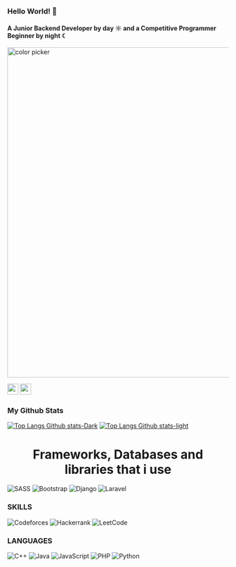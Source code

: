 ### Hello World! 👋
#### A Junior Backend Developer by day ☼ and a Competitive Programmer Beginner by night ☾
<!--
**sergiosteevens/sergiosteevens** is a ✨ _special_ ✨ repository because its `README.md` (this file) appears on your GitHub profile.
-->
<!--
<iframe src="https://giphy.com/embed/26tn33aiTi1jkl6H6" width="480" height="270" frameBorder="0" class="giphy-embed" allowFullScreen></iframe>
<p><a href="https://giphy.com/gifs/screen-monitor-closeup-26tn33aiTi1jkl6H6">via GIPHY</a></p>-->

<!--![theme](https://media1.giphy.com/media/v1.Y2lkPTc5MGI3NjExZDNwczJsbDl1cXdodHcxbGpmMWhieHVmYnN0bDZjcjVkYWUzYTA0dCZlcD12MV9pbnRlcm5hbF9naWZfYnlfaWQmY3Q9Zw/26tn33aiTi1jkl6H6/giphy.gif)--> 

<img width="750"  alt="color picker" align="center" src="https://media1.giphy.com/media/v1.Y2lkPTc5MGI3NjExZDNwczJsbDl1cXdodHcxbGpmMWhieHVmYnN0bDZjcjVkYWUzYTA0dCZlcD12MV9pbnRlcm5hbF9naWZfYnlfaWQmY3Q9Zw/26tn33aiTi1jkl6H6/giphy.gif" />


 <a href="https://www.linkedin.com/in/sergio-antonio-steevens-arciniegas/"><img src="https://img.shields.io/badge/linkedin-%230077B5.svg?&style=for-the-badge&logo=linkedin&logoColor=white" height=25></a>
 <a><img src="https://img.shields.io/badge/Gmail-D14836?style=for-the-badge&logo=gmail&logoColor=white" height=25></a>


 ### My Github Stats

 [![Top Langs Github stats-Dark](https://github-readme-stats.vercel.app/api/top-langs/?username=sergiosteevens&layout=donut&theme=radical&bg&title_color=fff&text_color=fff#gh-dark-mode-only)](https://github.com/anuraghazra/github-readme-stats#gh-dark-mode-only)
[![Top Langs Github stats-light](https://github-readme-stats.vercel.app/api/top-langs/?username=sergiosteevens&layout=donut&bg_color=30,ff5f6d,ffc371&title_color=fff&text_color=fff#gh-light-mode-only)](https://github.com/anuraghazra/github-readme-stats#gh-light-mode-only)


<h1 align='center'>Frameworks, Databases and libraries that i use</h1>

![SASS](https://img.shields.io/badge/SASS-hotpink.svg?style=for-the-badge&logo=SASS&logoColor=white)
![Bootstrap](https://img.shields.io/badge/bootstrap-%238511FA.svg?style=for-the-badge&logo=bootstrap&logoColor=white)
![Django](https://img.shields.io/badge/django-%23092E20.svg?style=for-the-badge&logo=django&logoColor=white)
![Laravel](https://img.shields.io/badge/laravel-%23FF2D20.svg?style=for-the-badge&logo=laravel&logoColor=white)

### SKILLS
![Codeforces](https://img.shields.io/badge/Codeforces-445f9d?style=for-the-badge&logo=Codeforces&logoColor=white)
![Hackerrank](https://img.shields.io/badge/-Hackerrank-2EC866?style=for-the-badge&logo=HackerRank&logoColor=white)
![LeetCode](https://img.shields.io/badge/LeetCode-000000?style=for-the-badge&logo=LeetCode&logoColor=#d16c06)

### LANGUAGES
![C++](https://img.shields.io/badge/c++-%2300599C.svg?style=for-the-badge&logo=c%2B%2B&logoColor=white)
![Java](https://img.shields.io/badge/java-%23ED8B00.svg?style=for-the-badge&logo=openjdk&logoColor=white)
![JavaScript](https://img.shields.io/badge/javascript-%23323330.svg?style=for-the-badge&logo=javascript&logoColor=%23F7DF1E)
![PHP](https://img.shields.io/badge/php-%23777BB4.svg?style=for-the-badge&logo=php&logoColor=white)
![Python](https://img.shields.io/badge/python-3670A0?style=for-the-badge&logo=python&logoColor=ffdd54)
